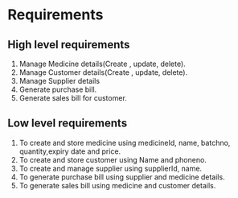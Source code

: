 
# Requirements
## High level requirements
1. Manage Medicine details(Create , update, delete).
2. Manage Customer details(Create , update, delete).
3. Manage Supplier details
4. Generate purchase bill.
5. Generate sales bill for customer.



## Low level requirements

1. To create and store medicine using medicineId, name, batchno, quantity,expiry date and price.
2. To create and store customer using Name and phoneno.
3. To create and manage supplier using supplierId, name.
4. To generate purchase bill using supplier and medicine details.
5. To generate sales bill using medicine and customer details.